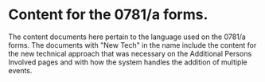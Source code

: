 # Content for the 0781/a forms.

The content documents here pertain to the language used on the 0781/a forms. The documents with "New Tech" in the name include the content for the new technical approach that was necessary on the Additional Persons Involved pages and with how the system handles the addition of multiple events. 
